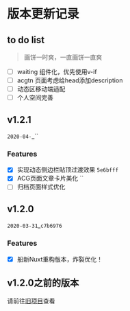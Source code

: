 # 版本更新记录
## to do list
> 画饼一时爽，一直画饼一直爽

- [ ] waiting 组件化，优先使用v-if
- [ ] acgtn 页面考虑给head添加description
- [ ] 动态区移动端适配
- [ ] 个人空间完善

## v1.2.1
`2020-04-`_``
### Features
- [X] 实现动态侧边栏貼顶过渡效果 `5e6bfff`
- [X] ACG页面文章卡片美化 ``
- [ ] 归档页面样式优化
## v1.2.0
`2020-03-31`_`c7b6976`
### Features
- [X] 船新Nuxt重构版本，炸裂优化！

## v1.2.0之前的版本
请前往[旧项目](https://github.com/Bersder/nameless-blog/blob/master/CHANGE_LOG.md)查看
